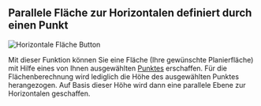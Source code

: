 ## Parallele Fläche zur Horizontalen definiert durch einen Punkt
![Horizontale Fläche Button](../images_funktionen/Fläche_0P.png)

Mit dieser Funktion können Sie eine Fläche (Ihre gewünschte Planierfläche) mit Hilfe eines von Ihnen ausgewählten [Punktes](https://docs.excav.de/app/funktionen/punkte_und_flächen/punkte_erfassen/) erschaffen. Für die Flächenberechnung wird lediglich die Höhe des ausgewählten Punktes herangezogen. Auf Basis dieser Höhe wird dann eine parallele Ebene zur Horizontalen geschaffen.